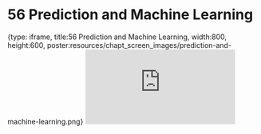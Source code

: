 # 56 Prediction and Machine Learning
 
{type: iframe, title:56 Prediction and Machine Learning, width:800, height:600, poster:resources/chapt_screen_images/prediction-and-machine-learning.png}
![](https://datatrail-jhu.github.io/DataTrail/no_toc/prediction-and-machine-learning.html)
 

 
